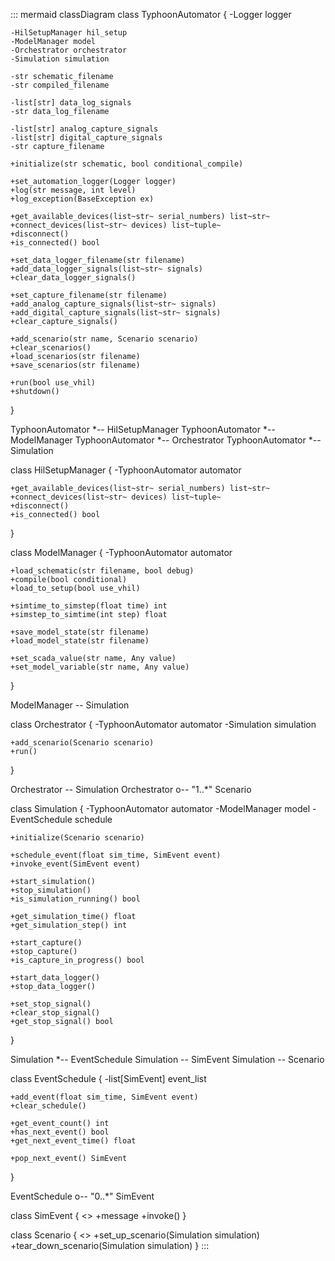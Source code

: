 ::: mermaid
classDiagram
  class TyphoonAutomator {
    -Logger logger

    -HilSetupManager hil_setup
    -ModelManager model
    -Orchestrator orchestrator
    -Simulation simulation

    -str schematic_filename
    -str compiled_filename

    -list[str] data_log_signals
    -str data_log_filename

    -list[str] analog_capture_signals
    -list[str] digital_capture_signals
    -str capture_filename

    +initialize(str schematic, bool conditional_compile)

    +set_automation_logger(Logger logger)
    +log(str message, int level)
    +log_exception(BaseException ex)

    +get_available_devices(list~str~ serial_numbers) list~str~
    +connect_devices(list~str~ devices) list~tuple~
    +disconnect()
    +is_connected() bool

    +set_data_logger_filename(str filename)
    +add_data_logger_signals(list~str~ signals)
    +clear_data_logger_signals()

    +set_capture_filename(str filename)
    +add_analog_capture_signals(list~str~ signals)
    +add_digital_capture_signals(list~str~ signals)
    +clear_capture_signals()

    +add_scenario(str name, Scenario scenario)
    +clear_scenarios()
    +load_scenarios(str filename)
    +save_scenarios(str filename)

    +run(bool use_vhil)
    +shutdown()
  }

  TyphoonAutomator *-- HilSetupManager
  TyphoonAutomator *-- ModelManager
  TyphoonAutomator *-- Orchestrator
  TyphoonAutomator *-- Simulation

  class HilSetupManager {
    -TyphoonAutomator automator

    +get_available_devices(list~str~ serial_numbers) list~str~
    +connect_devices(list~str~ devices) list~tuple~
    +disconnect()
    +is_connected() bool
  }

  class ModelManager {
    -TyphoonAutomator automator

    +load_schematic(str filename, bool debug)
    +compile(bool conditional)
    +load_to_setup(bool use_vhil)

    +simtime_to_simstep(float time) int
    +simstep_to_simtime(int step) float

    +save_model_state(str filename)
    +load_model_state(str filename)

    +set_scada_value(str name, Any value)
    +set_model_variable(str name, Any value)
  }

  ModelManager -- Simulation

  class Orchestrator {
    -TyphoonAutomator automator
    -Simulation simulation

    +add_scenario(Scenario scenario)
    +run()
  }

  Orchestrator -- Simulation
  Orchestrator o-- "1..*" Scenario

  class Simulation {
    -TyphoonAutomator automator
    -ModelManager model
    -EventSchedule schedule

    +initialize(Scenario scenario)

    +schedule_event(float sim_time, SimEvent event)
    +invoke_event(SimEvent event)

    +start_simulation()
    +stop_simulation()
    +is_simulation_running() bool

    +get_simulation_time() float
    +get_simulation_step() int

    +start_capture()
    +stop_capture()
    +is_capture_in_progress() bool

    +start_data_logger()
    +stop_data_logger()

    +set_stop_signal()
    +clear_stop_signal()
    +get_stop_signal() bool
  }

  Simulation *-- EventSchedule
  Simulation -- SimEvent
  Simulation -- Scenario

  class EventSchedule {
    -list[SimEvent] event_list

    +add_event(float sim_time, SimEvent event)
    +clear_schedule()

    +get_event_count() int
    +has_next_event() bool
    +get_next_event_time() float
    
    +pop_next_event() SimEvent
  }

  EventSchedule o-- "0..*" SimEvent

  class SimEvent {
    <<interface>>
    +message
    +invoke()
  }

  class Scenario {
    <<interface>>
    +set_up_scenario(Simulation simulation)
    +tear_down_scenario(Simulation simulation)
  }
:::
